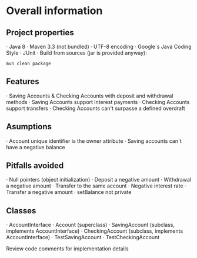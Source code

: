 # Overall information
## Project properties
· Java 8
· Maven 3.3 (not bundled)
· UTF-8 encoding
· Google´s Java Coding Style
· JUnit
· Build from sources (jar is provided anyway):
```
mvn clean package
```
## Features
· Saving Accounts & Checking Accounts with deposit and withdrawal methods
· Saving Accounts support interest payments
· Checking Accounts support transfers
· Checking Accounts can't surpasse a defined overdraft

## Asumptions
· Account unique identifier is the owner attribute
· Saving accounts can´t have a negative balance

## Pitfalls avoided
· Null pointers (object initialization)
· Deposit a negative amount
· Withdrawal a negative amount
· Transfer to the same account
· Negative interest rate
· Transfer a negative amount
· setBalance not private

## Classes
· AccountInterface
· Account (superclass)
· SavingAccount (subclass, implements AccountInterface)
· CheckingAccount (subclass, implements AccountInterface)
· TestSavingAccount
· TestCheckingAccount

Review code comments for implementation details